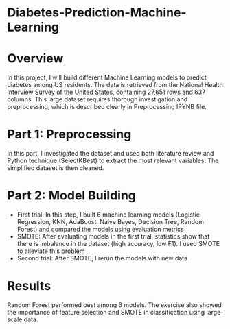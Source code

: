 # Diabetes-Prediction-Machine-Learning
# Overview
In this project, I will build different Machine Learning models to predict diabetes among US residents. The data is retrieved from the National Health Interview Survey of the United States, containing 27,651 rows and 637 columns. This large dataset requires thorough investigation and preprocessing, which is described clearly in Preprocessing IPYNB file.

# Part 1: Preprocessing
In this part, I investigated the dataset and used both literature review and Python technique (SelectKBest) to extract the most relevant variables. The simplified dataset is then cleaned. 

# Part 2: Model Building
- First trial: In this step, I built 6 machine learning models (Logistic Regression, KNN, AdaBoost, Naive Bayes, Decision Tree, Random Forest) and compared the models using evaluation metrics
- SMOTE: After evaluating models in the first trial, statistics show that there is imbalance in the dataset (high accuracy, low F1). I used SMOTE to alleviate this problem
- Second trial: After SMOTE, I rerun the models with new data

# Results
Random Forest performed best among 6 models. The exercise also showed the importance of feature selection and SMOTE in classification using large-scale data.
